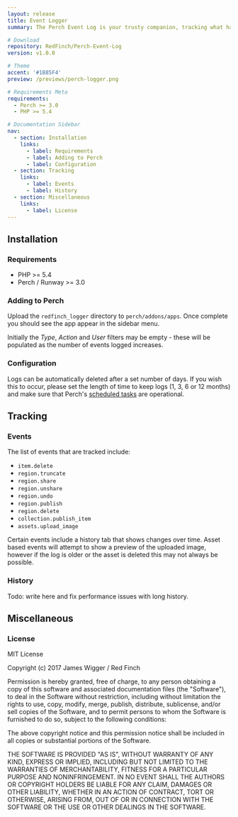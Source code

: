 ```yaml
---
layout: release
title: Event Logger
summary: The Perch Event Log is your trusty companion, tracking what has changed and who changed it. If you need to dive deeper, the app provides a history view showing additions, deletions and modifications over time to give a complete picture as your site evolves.

# Download
repository: RedFinch/Perch-Event-Log
version: v1.0.0

# Theme
accent: '#1B85F4'
preview: /previews/perch-logger.png

# Requirements Meta
requirements:
  - Perch >= 3.0
  - PHP >= 5.4

# Documentation Sidebar
nav:
  - section: Installation
    links:
      - label: Requirements
      - label: Adding to Perch
      - label: Configuration
  - section: Tracking
    links:
      - label: Events
      - label: History
  - section: Miscellaneous
    links:
      - label: License
---
```


## Installation

### Requirements

* PHP >= 5.4
* Perch / Runway >= 3.0

### Adding to Perch

Upload the `redfinch_logger` directory to `perch/addons/apps`. Once complete you should see the app appear in the sidebar menu.

Initially the *Type*, *Action* and *User* filters may be empty - these will be populated as the number of events logged increases.

### Configuration

Logs can be automatically deleted after a set number of days. If you wish this to occur, please set the length of time to keep logs (1, 3, 6 or 12 months) and make sure that Perch's [scheduled tasks](https://docs.grabaperch.com/perch/getting-started/installing/scheduled-tasks/) are operational.

## Tracking

### Events

The list of events that are tracked include:

* `item.delete`
* `region.truncate`
* `region.share`
* `region.unshare`
* `region.undo`
* `region.publish`
* `region.delete`
* `collection.publish_item`
* `assets.upload_image`

Certain events include a history tab that shows changes over time. Asset based events will attempt to show a preview of the uploaded image, however if the log is older or the asset is deleted this may not always be possible.

### History

Todo: write here and fix performance issues with long history.

## Miscellaneous

### License

MIT License

Copyright (c) 2017 James Wigger / Red Finch

Permission is hereby granted, free of charge, to any person obtaining a copy
of this software and associated documentation files (the "Software"), to deal
in the Software without restriction, including without limitation the rights
to use, copy, modify, merge, publish, distribute, sublicense, and/or sell
copies of the Software, and to permit persons to whom the Software is
furnished to do so, subject to the following conditions:

The above copyright notice and this permission notice shall be included in all
copies or substantial portions of the Software.

THE SOFTWARE IS PROVIDED "AS IS", WITHOUT WARRANTY OF ANY KIND, EXPRESS OR
IMPLIED, INCLUDING BUT NOT LIMITED TO THE WARRANTIES OF MERCHANTABILITY,
FITNESS FOR A PARTICULAR PURPOSE AND NONINFRINGEMENT. IN NO EVENT SHALL THE
AUTHORS OR COPYRIGHT HOLDERS BE LIABLE FOR ANY CLAIM, DAMAGES OR OTHER
LIABILITY, WHETHER IN AN ACTION OF CONTRACT, TORT OR OTHERWISE, ARISING FROM,
OUT OF OR IN CONNECTION WITH THE SOFTWARE OR THE USE OR OTHER DEALINGS IN THE
SOFTWARE.